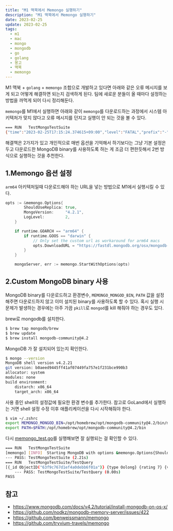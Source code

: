```yaml
---
title: "M1 맥북에서 Memongo 실행하기"
description: "M1 맥북에서 Memongo 실행하기"
date: 2023-02-25
update: 2023-02-25
tags:
  - m1
  - mac
  - mongo
  - mongodb
  - go
  - golang
  - 몽고
  - 맥북
  - memongo
---
```


M1 맥북 + `golang` + `memongo` 조합으로 개발하고 있다면 아래와 같은 오류 메시지를 보게 되고 어떻게 해결하면 되는지 검색하게 된다. 팀에 새로운 분들이 올 때마다 설정하는 방법을 까먹게 되어 다시 정리해둔다.

`memongo`를 M1에서 실행하면 아래와 같이 `memongo`를 다운로드하는 과정에서 시스템 아키텍처가 맞지 않다고 오류 메시지를 던지고 실행이 안 되는 것을 볼 수 있다.

```bash
=== RUN   TestMongoTestSuite
{"time":"2023-02-25T17:15:24.374615+09:00","level":"FATAL","prefix":"-","file":"db.go","line":"17","message":"memongo does not support automatic downloading on your system: your architecture, arm64, is not supported"}

```

해결책은 2가지가 있고 개인적으로 매번 옵션을 기억해서 하기보다는 그냥 기본 설정은 두고 다운로드한 MongoDB binary를 사용하도록 하는 게 조금 더 편한듯해서 2번 방식으로 실행하는 것을 추천한다.

## 1.Memongo 옵션 설정

`arm64` 아키텍처일때 다운로드해야 하는 URL을 넣는 방법으로 M1에서 실행시킬 수 있다.

```go
opts := &memongo.Options{
		ShouldUseReplica: true,
		MongoVersion:     "4.2.1",
		LogLevel:         2,
	}

	if runtime.GOARCH == "arm64" {
		if runtime.GOOS == "darwin" {
			// Only set the custom url as workaround for arm64 macs
			opts.DownloadURL = "https://fastdl.mongodb.org/osx/mongodb-macos-x86_64-4.2.1.tgz"
		}
	}

	mongoServer, err := memongo.StartWithOptions(opts)
```



## 2.Custom MongoDB binary 사용

MongoDB binary를 다운로드하고 환경변수, `MEMONGO_MONGOD_BIN`, `PATH` 값을 설정해주면 다운로드하지 않고 이미 설치된 binary를 사용하도록 할 수 있다. 혹시 실행 시 문제가 발생하는 경우에는 아주 가끔 `pkill`로 `mongod`를 kill 해줘야 하는 경우도 있다.

brew로 mongodb를 설치한다.

```bash
$ brew tap mongodb/brew
$ brew update
$ brew install mongodb-community@4.2
```

MongoDB 가 잘 설치되어 있는지 확인한다.

```bash
$ mongo --version
MongoDB shell version v4.2.21
git version: b0aeed9445ff41af07449fa757e1f231bce990b3
allocator: system
modules: none
build environment:
    distarch: x86_64
    target_arch: x86_64
```

사용 중인 shell의 설정값에 필요한 환경 변수를 추가한다. 참고로 GoLand에서 실행하는 거면 shell 설정 수정 이후 애플리케이션을 다시 시작해줘야 한다.

```bash
$ vim ~/.zshrc
export MEMONGO_MONGOD_BIN=/opt/homebrew/opt/mongodb-community@4.2/bin/mongod
export PATH=$PATH:/opt/homebrew/opt/mongodb-community@4.2/bin
```



다시 [memongo_test.go](https://github.com/kenshin579/tutorials-go/blob/master/go-memongo/memongo_test.go)를 실행해보면 잘 실행되는 걸 확인할 수 있다.

```bash
=== RUN   TestMongoTestSuite
[memongo] [INFO]  Starting MongoDB with options &memongo.Options{ShouldUseReplica:true, Port:57585, CachePath:"", MongoVersion:"4.2.1", DownloadURL:"", MongodBin:"/opt/homebrew/opt/mongodb-community@4.2/bin/mongod", Logger:(*log.Logger)(nil), LogLevel:0, StartupTimeout:10000000000, Auth:false}
--- PASS: TestMongoTestSuite (2.21s)
=== RUN   TestMongoTestSuite/TestQuery
[{_id ObjectID("63f9c767d1ef4a0debb6f01a")} {type Oolong} {rating 7} {vendor [C]}]
    --- PASS: TestMongoTestSuite/TestQuery (0.00s)
PASS
```



## 참고

- https://www.mongodb.com/docs/v4.2/tutorial/install-mongodb-on-os-x/
- https://github.com/nodkz/mongodb-memory-server/issues/422
- https://github.com/benweissmann/memongo
- https://github.com/tryvium-travels/memongo

